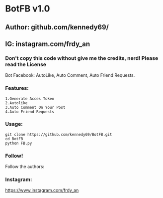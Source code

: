 # BotFB v1.0
## Author: github.com/kennedy69/
## IG: instagram.com/frdy_an
### Don't copy this code without give me the credits, nerd! Please read the License 

Bot Facebook: AutoLike, Auto Comment, Auto Friend Requests.

### Features:
```
1.Generate Acces Token
2.Autolike
3.Auto Comment On Your Post
4.Auto Friend Requests
```

### Usage:
```
git clone https://github.com/kennedy69/BotFB.git
cd BotFB
python FB.py
```

### Follow!
Follow the authors:
### Instagram:
https://www.instagram.com/frdy_an
